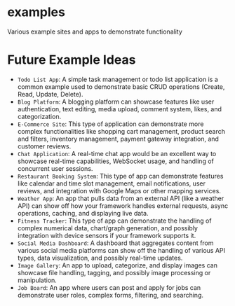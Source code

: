 # examples

Various example sites and apps to demonstrate functionality

# Future Example Ideas

* `Todo List App`: A simple task management or todo list application is a common example used to demonstrate basic CRUD operations (Create, Read, Update, Delete).
* `Blog Platform`: A blogging platform can showcase features like user authentication, text editing, media upload, comment system, likes, and categorization.
* `E-Commerce Site`: This type of application can demonstrate more complex functionalities like shopping cart management, product search and filters, inventory management, payment gateway integration, and customer reviews.
* `Chat Application`: A real-time chat app would be an excellent way to showcase real-time capabilities, WebSocket usage, and handling of concurrent user sessions.
* `Restaurant Booking System`: This type of app can demonstrate features like calendar and time slot management, email notifications, user reviews, and integration with Google Maps or other mapping services.
* `Weather App`: An app that pulls data from an external API (like a weather API) can show off how your framework handles external requests, async operations, caching, and displaying live data.
* `Fitness Tracker`: This type of app can demonstrate the handling of complex numerical data, chart/graph generation, and possibly integration with device sensors if your framework supports it.
* `Social Media Dashboard`: A dashboard that aggregates content from various social media platforms can show off the handling of various API types, data visualization, and possibly real-time updates.
* `Image Gallery`: An app to upload, categorize, and display images can showcase file handling, tagging, and possibly image processing or manipulation.
* `Job Board`: An app where users can post and apply for jobs can demonstrate user roles, complex forms, filtering, and searching.